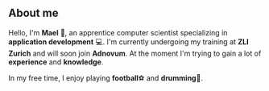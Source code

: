 ## About me
Hello, I'm **Mael** 👋, an apprentice computer scientist specializing in **application development** 💻. 
I'm currently undergoing my training at **ZLI Zurich** and will soon join **Adnovum**. 
At the moment I'm trying to gain a lot of **experience** and **knowledge**.

In my free time, I enjoy playing **football**⚽ and **drumming**🥁.
